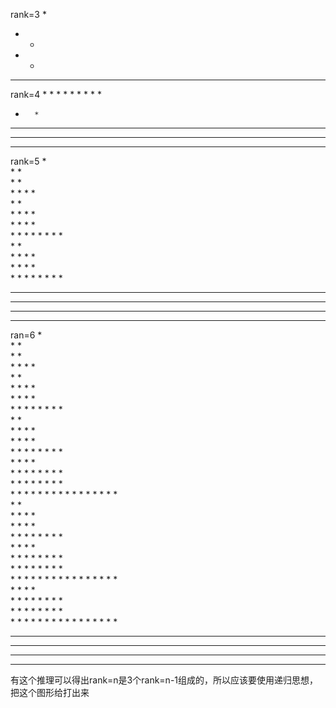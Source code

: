 
rank=3
   * 
  * * 
 *   *  
* * * *

rank=4
       *
      * *
     *   *
    * * * *
   *       *
  * *     * *
 *   *   *   *
* * * * * * * *
rank=5
               *                                                      
              * *                                                     
             *   *                                                    
            * * * *                                                   
           *       *                                                  
          * *     * *                                                 
         *   *   *   *                                                
        * * * * * * * *                                               
       *               *                                              
      * *             * *                                             
     *   *           *   *                                            
    * * * *         * * * *                                           
   *       *       *       *  
  * *     * *     * *     * *  
 *   *   *   *   *   *   *   * 
* * * * * * * * * * * * * * * *  


ran=6
                               *                                      
                              * *                                     
                             *   *                                    
                            * * * *                                   
                           *       *                                  
                          * *     * *                                 
                         *   *   *   *                                
                        * * * * * * * *                               
                       *               *                              
                      * *             * *                             
                     *   *           *   *                            
                    * * * *         * * * *                           
                   *       *       *       *                          
                  * *     * *     * *     * *                         
                 *   *   *   *   *   *   *   *                        
                * * * * * * * * * * * * * * * *                       
               *                               *                      
              * *                             * *                     
             *   *                           *   *                    
            * * * *                         * * * *                   
           *       *                       *       *                  
          * *     * *                     * *     * *                 
         *   *   *   *                   *   *   *   *                
        * * * * * * * *                 * * * * * * * *               
       *               *               *               *              
      * *             * *             * *             * *             
     *   *           *   *           *   *           *   *            
    * * * *         * * * *         * * * *         * * * *           
   *       *       *       *       *       *       *       *          
  * *     * *     * *     * *     * *     * *     * *     * *         
 *   *   *   *   *   *   *   *   *   *   *   *   *   *   *   *        
* * * * * * * * * * * * * * * * * * * * * * * * * * * * * * * *    
  
  
  
  有这个推理可以得出rank=n是3个rank=n-1组成的，所以应该要使用递归思想，把这个图形给打出来
  
